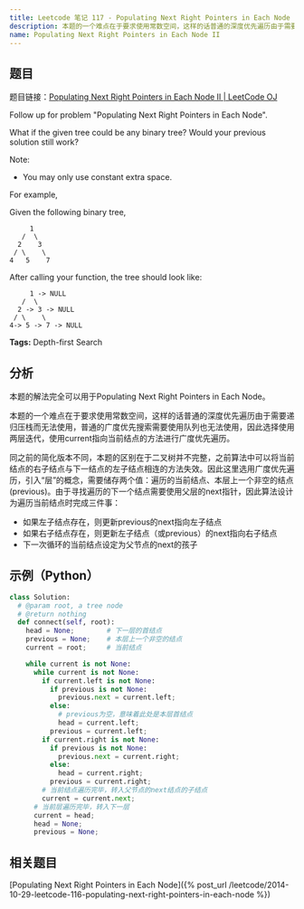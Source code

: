 ```yaml
---
title: Leetcode 笔记 117 - Populating Next Right Pointers in Each Node II
description: 本题的一个难点在于要求使用常数空间，这样的话普通的深度优先遍历由于需要递归压栈而无法使用，普通的广度优先搜索需要使用队列也无法使用，因此选择使用两层迭代，使用current指向当前结点的方法进行广度优先遍历。
name: Populating Next Right Pointers in Each Node II
---
```


## 题目

题目链接：[Populating Next Right Pointers in Each Node II | LeetCode OJ](https://oj.leetcode.com/problems/populating-next-right-pointers-in-each-node-ii/)

Follow up for problem "Populating Next Right Pointers in Each Node".

What if the given tree could be any binary tree? Would your previous solution still work?

Note:

+ You may only use constant extra space.

For example,

Given the following binary tree,

         1
       /  \
      2    3
     / \    \
    4   5    7

After calling your function, the tree should look like:

         1 -> NULL
       /  \
      2 -> 3 -> NULL
     / \    \
    4-> 5 -> 7 -> NULL
**Tags:** Depth-first Search

## 分析

本题的解法完全可以用于Populating Next Right Pointers in Each Node。

本题的一个难点在于要求使用常数空间，这样的话普通的深度优先遍历由于需要递归压栈而无法使用，普通的广度优先搜索需要使用队列也无法使用，因此选择使用两层迭代，使用current指向当前结点的方法进行广度优先遍历。

同之前的简化版本不同，本题的区别在于二叉树并不完整，之前算法中可以将当前结点的右子结点与下一结点的左子结点相连的方法失效。因此这里选用广度优先遍历，引入“层”的概念，需要储存两个值：遍历的当前结点、本层上一个非空的结点(previous)。由于寻找遍历的下一个结点需要使用父层的next指针，因此算法设计为遍历当前结点时完成三件事：

+ 如果左子结点存在，则更新previous的next指向左子结点
+ 如果右子结点存在，则更新左子结点（或previous）的next指向右子结点
+ 下一次循环的当前结点设定为父节点的next的孩子


## 示例（Python）

```python
class Solution:
  # @param root, a tree node
  # @return nothing
  def connect(self, root):
    head = None;        # 下一层的首结点
    previous = None;    # 本层上一个非空的结点
    current = root;     # 当前结点

    while current is not None:
      while current is not None:
        if current.left is not None:
          if previous is not None:
            previous.next = current.left;
          else:
            # previous为空，意味着此处是本层首结点
            head = current.left;
          previous = current.left;
        if current.right is not None:
          if previous is not None:
            previous.next = current.right;
          else:
            head = current.right;
          previous = current.right;
        # 当前结点遍历完毕，转入父节点的next结点的子结点
        current = current.next;
      # 当前层遍历完毕，转入下一层
      current = head;
      head = None;
      previous = None;
```

## 相关题目

[Populating Next Right Pointers in Each Node]({% post_url /leetcode/2014-10-29-leetcode-116-populating-next-right-pointers-in-each-node %})
